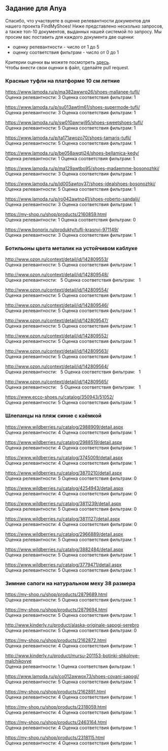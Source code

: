 ## Задание для Anya

Спасибо, что участвуете в оценке релевантности документов для нашего проекта FindMyShoes! Ниже представлено несколько запросов, а также топ-10 документов, выданных нашей системой по запросу. Мы просим вас поставить для каждого документа две оценки:
 - оценку релевантности - число от 1 до 5
 - оценку соответствия фильтрам - число от 0 до 1

Критерии оценки вы можете посмотреть [здесь](https://github.com/ItsLastDay/FindMyShoes/blob/master/docs/assessment/criteria.md).  
Чтобы внести свои оценки в файл, сделайте pull request.




### Красные туфли на платформе 10 см летние  
https://www.lamoda.ru/p/ma382awwrp26/shoes-mallanee-tufli/  
Оценка релевантности:   3
Оценка соответствия фильтрам:  1 
  
https://www.lamoda.ru/p/su013awtlm61/shoes-supermode-tufli/  
Оценка релевантности:   3
Оценка соответствия фильтрам:   1
  
https://www.lamoda.ru/p/sw010awrwj95/shoes-sweetshoes-tufli/  
Оценка релевантности:   5
Оценка соответствия фильтрам:   1
  
https://www.lamoda.ru/p/ta171awozo70/shoes-tamaris-tufli/  
Оценка релевантности:   5
Оценка соответствия фильтрам:   1
  
https://www.lamoda.ru/p/be058awqtj24/shoes-bellamica-kedy/  
Оценка релевантности:   1
Оценка соответствия фильтрам:   1
  
https://www.lamoda.ru/p/ma129awtbo95/shoes-madaemme-bosonozhki/  
Оценка релевантности:   3
Оценка соответствия фильтрам:  1 
  
https://www.lamoda.ru/p/id005awtov37/shoes-idealshoes-bosonozhki/  
Оценка релевантности:   5
Оценка соответствия фильтрам:   1
  
https://www.lamoda.ru/p/ro042awtnz41/shoes-roberto-sandalii/  
Оценка релевантности:   3
Оценка соответствия фильтрам:   1
  
https://my-shop.ru/shop/products/2160859.html  
Оценка релевантности:   1
Оценка соответствия фильтрам:   0
  
https://www.bonprix.ru/produkty/tufli-krasnyj-971149/  
Оценка релевантности:   3
Оценка соответствия фильтрам:   1
  
  
  
  

### Ботильоны цвета металик на устойчивом каблуке  
http://www.ozon.ru/context/detail/id/142809553/  
Оценка релевантности:   5
Оценка соответствия фильтрам:   1
  
http://www.ozon.ru/context/detail/id/142809548/  
Оценка релевантности:   5
Оценка соответствия фильтрам:   1
  
http://www.ozon.ru/context/detail/id/142809554/  
Оценка релевантности:   5
Оценка соответствия фильтрам:   1
  
http://www.ozon.ru/context/detail/id/142809546/  
Оценка релевантности:   5
Оценка соответствия фильтрам:   1
  
http://www.ozon.ru/context/detail/id/142809547/  
Оценка релевантности:   5
Оценка соответствия фильтрам:   1
  
http://www.ozon.ru/context/detail/id/142809552/  
Оценка релевантности:   5
Оценка соответствия фильтрам:   1
  
http://www.ozon.ru/context/detail/id/142809563/  
Оценка релевантности:   5
Оценка соответствия фильтрам:   1
  
http://www.ozon.ru/context/detail/id/142809564/  
Оценка релевантности:   5
Оценка соответствия фильтрам:   1
  
http://www.ozon.ru/context/detail/id/142809565/  
Оценка релевантности:   5
Оценка соответствия фильтрам:   1
  
https://www.ecco-shoes.ru/catalog/350943/51052/  
Оценка релевантности:   5
Оценка соответствия фильтрам:   1
  
  
  
  

### Шлепанцы на пляж синие с каёмкой  
https://www.wildberries.ru/catalog/2988909/detail.aspx  
Оценка релевантности:   4
Оценка соответствия фильтрам:   1
  
https://www.wildberries.ru/catalog/2988519/detail.aspx  
Оценка релевантности:   4
Оценка соответствия фильтрам:   1
  
https://www.wildberries.ru/catalog/3745009/detail.aspx  
Оценка релевантности:   4
Оценка соответствия фильтрам:   1
  
https://www.wildberries.ru/catalog/3870210/detail.aspx  
Оценка релевантности:   5
Оценка соответствия фильтрам:   0
  
https://www.wildberries.ru/catalog/4254943/detail.aspx  
Оценка релевантности:   4
Оценка соответствия фильтрам:   0
  
https://www.wildberries.ru/catalog/3811239/detail.aspx  
Оценка релевантности:   5
Оценка соответствия фильтрам:   0
  
https://www.wildberries.ru/catalog/3811127/detail.aspx  
Оценка релевантности:   4
Оценка соответствия фильтрам:   0
  
https://www.wildberries.ru/catalog/2966889/detail.aspx  
Оценка релевантности:   5
Оценка соответствия фильтрам:   1
  
https://www.wildberries.ru/catalog/3882484/detail.aspx  
Оценка релевантности:   5
Оценка соответствия фильтрам:   1
  
https://www.wildberries.ru/catalog/3779471/detail.aspx  
Оценка релевантности:   5
Оценка соответствия фильтрам:   1
  
  
  
  

### Зимние сапоги на натуральном меху 38 размера  
https://my-shop.ru/shop/products/2879689.html  
Оценка релевантности:   5
Оценка соответствия фильтрам:   1
  
https://my-shop.ru/shop/products/2879694.html  
Оценка релевантности:   5
Оценка соответствия фильтрам:   1
  
http://www.kinderly.ru/product/alaska-originale-sapogi-serebro  
Оценка релевантности:   5
Оценка соответствия фильтрам:   0
  
https://my-shop.ru/shop/products/2162872.html  
Оценка релевантности:   4
Оценка соответствия фильтрам:   1
  
http://www.kinderly.ru/product/mursu-201153-botinki-shkolnye-malchikovye  
Оценка релевантности:   1
Оценка соответствия фильтрам:   1
  
https://www.lamoda.ru/p/co012awwox73/shoes-covani-sapogi/  
Оценка релевантности:   5
Оценка соответствия фильтрам:   1
  
https://my-shop.ru/shop/products/2162891.html  
Оценка релевантности:   4
Оценка соответствия фильтрам:   1
  
https://my-shop.ru/shop/products/2318059.html  
Оценка релевантности:   4
Оценка соответствия фильтрам:   1
  
https://my-shop.ru/shop/products/2463164.html  
Оценка релевантности:   4
Оценка соответствия фильтрам:   1
  
https://my-shop.ru/shop/products/2318115.html  
Оценка релевантности:   4
Оценка соответствия фильтрам:   1
  
  
  
  

